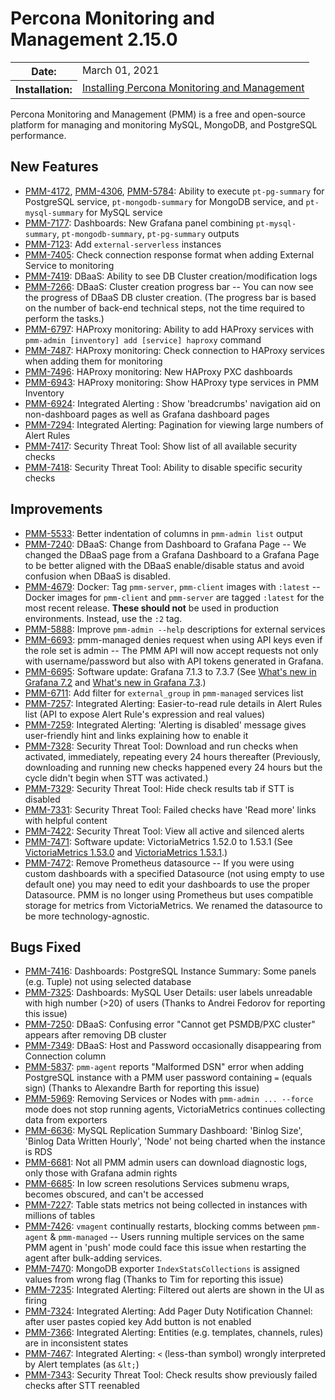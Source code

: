 # Percona Monitoring and Management 2.15.0

<table class="docutils field-list" frame="void" rules="none">
  <colgroup>
    <col class="field-name">
    <col class="field-body">
  </colgroup>
  <tbody valign="top">
    <tr class="field-odd field">
      <th class="field-name">Date:</th>
      <td class="field-body">March 01, 2021</td>
    </tr>
    <tr class="field-even field">
      <th class="field-name">Installation:</th>
      <td class="field-body">
        <a class="reference external" href="https://www.percona.com/software/pmm/quickstart">Installing Percona Monitoring and Management</a></td>
    </tr>
  </tbody>
</table>

Percona Monitoring and Management (PMM) is a free and open-source platform for managing and monitoring MySQL, MongoDB, and PostgreSQL performance.

## New Features

* [PMM-4172](https://jira.percona.com/browse/PMM-4172), [PMM-4306](https://jira.percona.com/browse/PMM-4306), [PMM-5784](https://jira.percona.com/browse/PMM-5784): Ability to execute `pt-pg-summary` for PostgreSQL service, `pt-mongodb-summary` for MongoDB service, and `pt-mysql-summary` for MySQL service
* [PMM-7177](https://jira.percona.com/browse/PMM-7177): Dashboards: New Grafana panel combining `pt-mysql-summary`, `pt-mongodb-summary`, `pt-pg-summary` outputs
* [PMM-7123](https://jira.percona.com/browse/PMM-7123): Add `external-serverless` instances
* [PMM-7405](https://jira.percona.com/browse/PMM-7405): Check connection response format when adding External Service to monitoring
* [PMM-7419](https://jira.percona.com/browse/PMM-7419): DBaaS: Ability to see DB Cluster creation/modification logs
* [PMM-7266](https://jira.percona.com/browse/PMM-7266): DBaaS: Cluster creation progress bar -- You can now see the progress of DBaaS DB cluster creation. (The progress bar is based on the number of back-end technical steps, not the time required to perform the tasks.)
* [PMM-6797](https://jira.percona.com/browse/PMM-6797): HAProxy monitoring: Ability to add HAProxy services with `pmm-admin [inventory] add [service] haproxy` command
* [PMM-7487](https://jira.percona.com/browse/PMM-7487): HAProxy monitoring: Check connection to HAProxy services when adding them for monitoring
* [PMM-7496](https://jira.percona.com/browse/PMM-7496): HAProxy monitoring: New HAProxy PXC dashboards
* [PMM-6943](https://jira.percona.com/browse/PMM-6943): HAProxy monitoring: Show HAProxy type services in PMM Inventory
* [PMM-6924](https://jira.percona.com/browse/PMM-6924): Integrated Alerting : Show 'breadcrumbs' navigation aid on non-dashboard pages as well as Grafana dashboard pages
* [PMM-7294](https://jira.percona.com/browse/PMM-7294): Integrated Alerting: Pagination for viewing large numbers of Alert Rules
* [PMM-7417](https://jira.percona.com/browse/PMM-7417): Security Threat Tool: Show list of all available security checks
* [PMM-7418](https://jira.percona.com/browse/PMM-7418): Security Threat Tool: Ability to disable specific security checks



## Improvements

* [PMM-5533](https://jira.percona.com/browse/PMM-5533): Better indentation of columns in `pmm-admin list` output
* [PMM-7240](https://jira.percona.com/browse/PMM-7240): DBaaS: Change from Dashboard to Grafana Page -- We changed the DBaaS page from a Grafana Dashboard to a Grafana Page to be better aligned with the DBaaS enable/disable status and avoid confusion when DBaaS is disabled.
* [PMM-4679](https://jira.percona.com/browse/PMM-4679): Docker: Tag `pmm-server`, `pmm-client` images with `:latest` -- Docker images for `pmm-client` and `pmm-server` are tagged `:latest` for the most recent release. **These should not** be used in production environments. Instead, use the `:2` tag.
* [PMM-5888](https://jira.percona.com/browse/PMM-5888): Improve `pmm-admin --help` descriptions for external services
* [PMM-6693](https://jira.percona.com/browse/PMM-6693): pmm-managed denies request when using API keys even if the role set is admin -- The PMM API will now accept requests not only with username/password but also with API tokens generated in Grafana.
* [PMM-6695](https://jira.percona.com/browse/PMM-6695): Software update: Grafana 7.1.3 to 7.3.7 (See [What's new in Grafana 7.2](https://grafana.com/docs/grafana/latest/whatsnew/whats-new-in-v7-2) and [What's new in Grafana 7.3](https://grafana.com/docs/grafana/latest/whatsnew/whats-new-in-v7-3/).)
* [PMM-6711](https://jira.percona.com/browse/PMM-6711): Add filter for `external_group` in `pmm-managed` services list
* [PMM-7257](https://jira.percona.com/browse/PMM-7257): Integrated Alerting: Easier-to-read rule details in Alert Rules list (API to expose Alert Rule's expression and real values)
* [PMM-7259](https://jira.percona.com/browse/PMM-7259): Integrated Alerting: 'Alerting is disabled' message gives user-friendly hint and links explaining how to enable it
* [PMM-7328](https://jira.percona.com/browse/PMM-7328): Security Threat Tool: Download and run checks when activated, immediately, repeating every 24 hours thereafter (Previously, downloading and running new checks happened every 24 hours but the cycle didn't begin when STT was activated.)
* [PMM-7329](https://jira.percona.com/browse/PMM-7329): Security Threat Tool: Hide check results tab if STT is disabled
* [PMM-7331](https://jira.percona.com/browse/PMM-7331): Security Threat Tool: Failed checks have 'Read more' links with helpful content
* [PMM-7422](https://jira.percona.com/browse/PMM-7422): Security Threat Tool: View all active and silenced alerts
* [PMM-7471](https://jira.percona.com/browse/PMM-7471): Software update: VictoriaMetrics 1.52.0 to 1.53.1 (See [VictoriaMetrics 1.53.0](https://github.com/VictoriaMetrics/VictoriaMetrics/releases/tag/v1.53.0) and [VictoriaMetrics 1.53.1](https://github.com/VictoriaMetrics/VictoriaMetrics/releases/tag/v1.53.1).)
* [PMM-7472](https://jira.percona.com/browse/PMM-7472): Remove Prometheus datasource -- If you were using custom dashboards with a specified Datasource (not using empty to use default one) you may need to edit your dashboards to use the proper Datasource. PMM is no longer using Prometheus but uses compatible storage for metrics from VictoriaMetrics. We renamed the datasource to be more technology-agnostic.



## Bugs Fixed

* [PMM-7416](https://jira.percona.com/browse/PMM-7416): Dashboards: PostgreSQL Instance Summary: Some panels (e.g. Tuple) not using selected database
* [PMM-7325](https://jira.percona.com/browse/PMM-7325): Dashboards: MySQL User Details: user labels unreadable with high number (>20) of users (Thanks to Andrei Fedorov for reporting this issue)
* [PMM-7250](https://jira.percona.com/browse/PMM-7250): DBaaS: Confusing error "Cannot get PSMDB/PXC cluster" appears after removing DB cluster
* [PMM-7349](https://jira.percona.com/browse/PMM-7349): DBaaS: Host and Password occasionally disappearing from Connection column
* [PMM-5837](https://jira.percona.com/browse/PMM-5837): `pmm-agent` reports "Malformed DSN" error when adding PostgreSQL instance with a PMM user password containing `=` (equals sign) (Thanks to Alexandre Barth for reporting this issue)
* [PMM-5969](https://jira.percona.com/browse/PMM-5969): Removing Services or Nodes with `pmm-admin ... --force` mode does not stop running agents, VictoriaMetrics continues collecting data from exporters
* [PMM-6636](https://jira.percona.com/browse/PMM-6636): MySQL Replication Summary Dashboard: 'Binlog Size', 'Binlog Data Written Hourly', 'Node' not being charted when the instance is RDS
* [PMM-6681](https://jira.percona.com/browse/PMM-6681): Not all PMM admin users can download diagnostic logs, only those with Grafana admin rights
* [PMM-6685](https://jira.percona.com/browse/PMM-6685): In low screen resolutions Services submenu wraps, becomes obscured, and can't be accessed
* [PMM-7227](https://jira.percona.com/browse/PMM-7227): Table stats metrics not being collected in instances with millions of tables
* [PMM-7426](https://jira.percona.com/browse/PMM-7426): `vmagent` continually restarts, blocking comms between `pmm-agent` & `pmm-managed` -- Users running multiple services on the same PMM agent in 'push' mode could face this issue when restarting the agent after bulk-adding services.
* [PMM-7470](https://jira.percona.com/browse/PMM-7470): MongoDB exporter `IndexStatsCollections` is assigned values from wrong flag (Thanks to Tim for reporting this issue)
* [PMM-7235](https://jira.percona.com/browse/PMM-7235): Integrated Alerting: Filtered out alerts are shown in the UI as firing
* [PMM-7324](https://jira.percona.com/browse/PMM-7324): Integrated Alerting: Add Pager Duty Notification Channel: after user pastes copied key Add button is not enabled
* [PMM-7366](https://jira.percona.com/browse/PMM-7366): Integrated Alerting: Entities (e.g. templates, channels, rules) are in inconsistent states
* [PMM-7467](https://jira.percona.com/browse/PMM-7467): Integrated Alerting: `<` (less-than symbol) wrongly interpreted by Alert templates (as `&lt;`)
* [PMM-7343](https://jira.percona.com/browse/PMM-7343): Security Threat Tool: Check results show previously failed checks after STT reenabled
